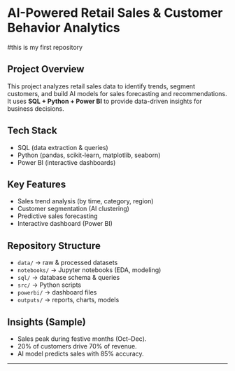 #  AI-Powered Retail Sales & Customer Behavior Analytics
#this is my first repository 
##  Project Overview
This project analyzes retail sales data to identify trends, segment customers, and build AI models for sales forecasting and recommendations.  
It uses **SQL + Python + Power BI** to provide data-driven insights for business decisions.

##  Tech Stack
- SQL (data extraction & queries)
- Python (pandas, scikit-learn, matplotlib, seaborn)
- Power BI (interactive dashboards)

## Key Features
- Sales trend analysis (by time, category, region)
- Customer segmentation (AI clustering)
- Predictive sales forecasting
- Interactive dashboard (Power BI)

##  Repository Structure
- `data/` → raw & processed datasets
- `notebooks/` → Jupyter notebooks (EDA, modeling)
- `sql/` → database schema & queries
- `src/` → Python scripts
- `powerbi/` → dashboard files
- `outputs/` → reports, charts, models

##  Insights (Sample)
- Sales peak during festive months (Oct–Dec).
- 20% of customers drive 70% of revenue.
- AI model predicts sales with 85% accuracy.

---
